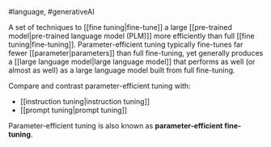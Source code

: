 #language, #generativeAI

A set of techniques to [[fine tuning|fine-tune]] a large
[[pre-trained model|pre-trained language model (PLM)]]
more efficiently than full [[fine tuning|fine-tuning]]. Parameter-efficient
tuning typically fine-tunes far fewer [[parameter|parameters]] than full
fine-tuning, yet generally produces a
[[large language model|large language model]] that performs
as well (or almost as well) as a large language model built from full
fine-tuning.



Compare and contrast parameter-efficient tuning with:

<ul>
<li>[[instruction tuning|instruction tuning]]</li>
<li>[[prompt tuning|prompt tuning]]</li>
</ul>

Parameter-efficient tuning is also known as <strong>parameter-efficient fine-tuning</strong>.

